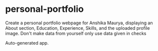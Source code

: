 # personal-portfolio

Create a personal portfolio webpage for Anshika Maurya, displaying an About section, Education, Experience, Skills, and the uploaded profile image. Don't make data from yourself only use data given in checks

Auto-generated app.